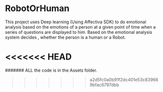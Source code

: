 # RobotOrHuman


This project uses Deep learning (Using Affectiva SDK) to do emotional analysis based on the emotions of a person at a given point of time when a series of questions are displayed to him.
Based on the emotional analysis system decides , whether the person is a human or a Robot.

<<<<<<< HEAD
=======
#######
ALL the code is in the Assets folder.
>>>>>>> a2d5fc0a0b91f2dc401e53c839669bfac6797dbb
